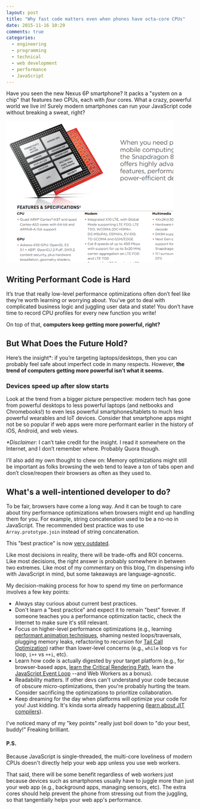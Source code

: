 ```yaml
---
layout: post
title: "Why fast code matters even when phones have octa-core CPUs"
date: 2015-11-16 10:29
comments: true
categories:
  - engineering
  - programming
  - technical
  - web development
  - performance
  - JavaScript
---
```


Have you seen the new Nexus 6P smartphone? It packs a "system on a chip" that features *two* CPUs, each with *four* cores. What a crazy, powerful world we live in! Surely modern smartphones can run your JavaScript code without breaking a sweat, right?

![Snapdragon 810 promo material](/images/20151116/ss_snapdragon810.png)

## Writing Performant Code is Hard

It’s true that really low-level performance optimizations often don’t feel like they’re worth learning or worrying about. You’ve got to deal with complicated business logic and juggling user data and state! You don’t have time to record CPU profiles for every new function you write!

On top of that, **computers keep getting more powerful, right?**

## But What Does the Future Hold?

Here’s the insight*: if you’re targeting laptops/desktops, then you can probably feel safe about imperfect code in many respects. However, **the trend of computers getting more powerful isn’t what it seems.**

### Devices speed up after slow starts

Look at the trend from a bigger picture perspective: modern tech has gone from powerful desktops to less powerful laptops (and netbooks and Chromebooks!) to even less powerful smartphones/tablets to much less powerful wearables and IoT devices. Consider that smartphone apps might not be so popular if web apps were more performant earlier in the history of iOS, Android, and web views.

*\*Disclaimer:* I can’t take credit for the insight. I read it somewhere on the Internet, and I don’t remember where. Probably Quora though.

I’ll also add my own thought to chew on: Memory optimizations might still be important as folks browsing the web tend to leave a ton of tabs open and don’t close/reopen their browsers as often as they used to.

## What's a well-intentioned developer to do?

To be fair, browsers have come a long way. And it can be tough to care about tiny performance optimizations when browsers might end up handling them for you. For example, string concatenation used to be a no-no in JavaScript. The recommended best practice was to use `Array.prototype.join` instead of string concatenation.

This "best practice" is now [very outdated](http://archive.oreilly.com/pub/a/server-administration/excerpts/even-faster-websites/writing-efficient-javascript.html).

Like most decisions in reality, there will be trade-offs and ROI concerns. Like most decisions, the right answer is probably somewhere in between two extremes. Like most of my commentary on this blog, I'm dispensing info with JavaScript in mind, but some takeaways are language-agnostic.

My decision-making process for how to spend my time on performance involves a few key points:

- Always stay curious about current best practices.
- Don't learn a "best practice" and expect it to remain "best" forever. If someone teaches you a performance optimization tactic, check the Internet to make sure it's still relevant.
- Focus on higher-level performance optimizations (e.g., learning [performant animation techniques](https://blog.codeschool.io/2015/09/11/how-to-keep-web-animations-from-slowing-you-down/), shaming nested loops/traversals, plugging memory leaks, refactoring to recursion for [Tail Call Optimization](http://www.2ality.com/2015/06/tail-call-optimization.html)) rather than lower-level concerns (e.g., `while` loop vs `for` loop, `i++` vs `++i`, etc).
- Learn how code is actually digested by your target platform (e.g., for browser-based apps, [learn the Critical Rendering Path](https://www.udacity.com/course/website-performance-optimization--ud884), learn the [JavaScript Event Loop](http://blog.carbonfive.com/2013/10/27/the-javascript-event-loop-explained/) --and Web Workers as a bonus).
- Readability matters. If other devs can't understand your code because of obscure micro-optimizations, then you're probably hurting the team. Consider sacrificing the optimizations to prioritize collaboration.
- Keep dreaming for the day when platforms will optimize your code for you! Just kidding. It's kinda sorta already happening ([learn about JIT compilers](https://twitter.com/RebootJeff/status/603281637070123008)).

I've noticed many of my "key points" really just boil down to "do your best, buddy!" Freaking brilliant.

#### P.S.

Because JavaScript is single-threaded, the multi-core loveliness of modern CPUs doesn't directly help your web app unless you use web workers.

That said, there will be some benefit regardless of web workers just because devices such as smartphones usually have to juggle more than just your web app (e.g., background apps, managing sensors, etc). The extra cores should help prevent the phone from stressing out from the juggling, so that tangentially helps your web app's performance.
